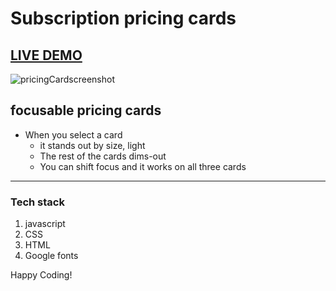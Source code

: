 # Subscription pricing cards

## [LIVE DEMO](https://didier187.github.io/scrimbaPricingCards/)
![pricingCardscreenshot](https://user-images.githubusercontent.com/18181964/134301598-28afb369-1ebd-4d63-b2d6-de356525687c.PNG)

## focusable pricing cards
- When you select a card 
	- it stands out by size, light
	- The rest of the cards dims-out 
	- You can shift focus and it works on all three cards


___
### Tech stack
1. javascript
2. CSS
3. HTML
4. Google fonts

Happy Coding!
